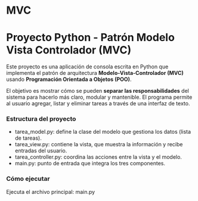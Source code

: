 # MVC
# Proyecto Python - Patrón Modelo Vista Controlador (MVC)

Este proyecto es una aplicación de consola escrita en Python que implementa el patrón de arquitectura **Modelo-Vista-Controlador (MVC)** usando **Programación Orientada a Objetos (POO)**.

El objetivo es mostrar cómo se pueden **separar las responsabilidades** del sistema para hacerlo más claro, modular y mantenible. El programa permite al usuario agregar, listar y eliminar tareas a través de una interfaz de texto.

### Estructura del proyecto

- tarea_model.py: define la clase del modelo que gestiona los datos (lista de tareas).
- tarea_view.py: contiene la vista, que muestra la información y recibe entradas del usuario.
- tarea_controller.py: coordina las acciones entre la vista y el modelo.
- main.py: punto de entrada que integra los tres componentes.

### Cómo ejecutar

Ejecuta el archivo principal:
main.py

